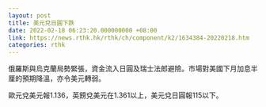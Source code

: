 ```yaml
---
layout: post
title: 美元兌日圓下跌
date: 2022-02-18 06:23:20.000000000 +08:00
link: https://news.rthk.hk/rthk/ch/component/k2/1634384-20220218.htm
categories: rthk
---
```


俄羅斯與烏克蘭局勢緊張，資金流入日圓及瑞士法郎避險。市場對美國下月加息半厘的預期降溫，亦令美元轉弱。

歐元兌美元報1.136，英鎊兌美元在1.361以上，美元兌日圓報115以下。
